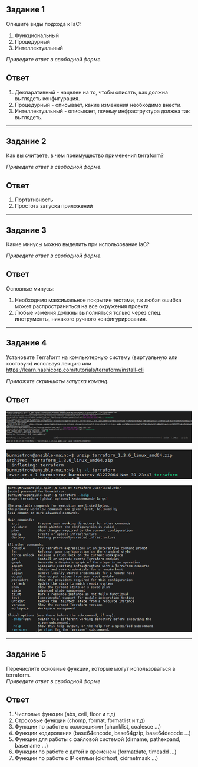 ## Задание 1

Опишите виды подхода к IaC:

1. Функциональный
2. Процедурный
3. Интеллектуальный

*Приведите ответ в свободной форме.*

## Ответ  

1. Декларативный - нацелен на то, чтобы описать, как должна выглядеть конфигурация.
2. Процедурный - описывает, какие изменения необходимо внести.
3. Интеллектуальный - описывает, почему инфраструктура должна так выглядеть.

---

## Задание 2

Как вы считаете, в чем преимущество применения terraform?

*Приведите ответ в свободной форме.*  

## Ответ

1. Портативность
2. Простота запуска приложений

---

## Задание 3

Какие минусы можно выделить при использование IaC?

*Приведите ответ в свободной форме.*  

## Ответ

Основные минусы:

1. Необходимо максимальное покрытие тестами, т.к любая ошибка может распространиться на все окружения проекта  
2. Любые измения должны выполняться только через спец. инструменты, никакого ручного конфигурирования.  

---

## Задание 4

Установите Terraform на компьютерную систему (виртуальную или хостовую) используя лекцию или
<https://learn.hashicorp.com/tutorials/terraform/install-cli>

*Приложите скриншоты запуска команд.*  

## Ответ  

![pic1](1.PNG)  

![pic2](2.PNG)  

![pic3](3.PNG)

---

## Задание 5

Перечислите основные функции, которые могут использоваться в terraform.  
*Приведите ответ в свободной форме*  

## Ответ  

1. Числовые функции (abs, ceil, floor и т.д)
2. Строковые функции (chomp, format, formatlist и т.д)  
3. Функции по работе с коллекциями (chunklist, coalesce ...)  
4. Функции кодирования (base64encode, base64gzip, base64decode ...)  
5. Функции для работы с файловой системой (dirname, pathexpand, basename ...)  
6. Функции по работе с датой и временем (formatdate, timeadd ...)  
7. Функции по работе с IP сетями (cidrhost, cidrnetmask ...)  
